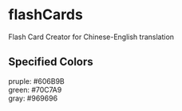 # flashCards
Flash Card Creator for Chinese-English translation

## Specified Colors
pruple: #606B9B  
green: #70C7A9  
gray: #969696
